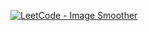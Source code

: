 [![LeetCode - Image Smoother](https://img.shields.io/badge/LeetCode-Image%20Smoother-blue)](https://leetcode.com/problems/image-smoother/)
